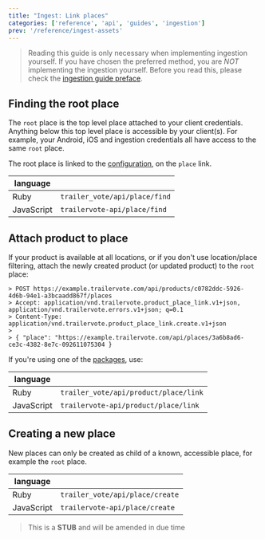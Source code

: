 ```yaml
---
title: "Ingest: Link places"
categories: ['reference', 'api', 'guides', 'ingestion']
prev: '/reference/ingest-assets'
---
```

> Reading this guide is only necessary when implementing ingestion yourself. If you have chosen the preferred method, you are *NOT* implementing the ingestion yourself.
> Before you read this, please check the [ingestion guide preface](ingestion).

## Finding the root place
The `root` place is the top level place attached to your client credentials. Anything below this top level place is accessible by your client(s). For example, your Android, iOS and ingestion credentials all have access to the same `root` place.

The root place is linked to the [configuration](media-types-configuration), on the `place` link.

| language |  |
|----------|---|
| Ruby | `trailer_vote/api/place/find` |
| JavaScript | `trailervote-api/place/find` |

## Attach product to place

If your product is available at all locations, or if you don't use location/place filtering, attach the newly created product (or updated product) to the `root` place:

```
> POST https://example.trailervote.com/api/products/c0782ddc-5926-4d6b-94e1-a3bcaadd867f/places
> Accept: application/vnd.trailervote.product_place_link.v1+json, application/vnd.trailervote.errors.v1+json; q=0.1
> Content-Type: application/vnd.trailervote.product_place_link.create.v1+json
>
> { "place": "https://example.trailervote.com/api/places/3a6b8ad6-ce3c-4382-8e7c-092611075304 }
```

If you're using one of the [packages](ingestion), use:

| language |  |
|----------|---|
| Ruby | `trailer_vote/api/product/place/link` |
| JavaScript | `trailervote-api/product/place/link` |

## Creating a new place

New places can only be created as child of a known, accessible place, for example the `root` place.

| language |  |
|----------|---|
| Ruby | `trailer_vote/api/place/create` |
| JavaScript | `trailervote-api/place/create` |


> This is a **STUB** and will be amended in due time
